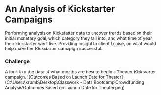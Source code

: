 # An Analysis of Kickstarter Campaigns 
Performing analysis on Kickstarter data to uncover trends based on their initial monetary goal, which category they fall into, and what time of year their kickstarter went live. 
Providing insight to client Louise, on what would help make her Kickstarter camapign successful.
### Challenge
A look into the data of what months are best to begin a Theater Kickstarter campaign.
![Outcomes Based on Launch Date for Theater](C:\Users\krumb\Desktop\Classwork - Data Bootcamp\Crowdfunding Analysis\Outcomes Based on Launch Date for Theater.png)

